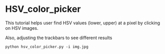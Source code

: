 # HSV_color_picker

This tutorial helps user find HSV values (lower, upper) at a pixel by clicking on HSV images. 

Also, adjusting the trackbars to see different results

``` 
python hsv_color_picker.py -i img.jpg
```
